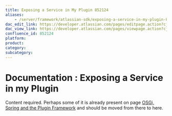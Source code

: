 ```yaml
---
title: Exposing a Service in My Plugin 852124
aliases:
    - /server/framework/atlassian-sdk/exposing-a-service-in-my-plugin-852124.html
dac_edit_link: https://developer.atlassian.com/pages/editpage.action?cjm=wozere&pageId=852124
dac_view_link: https://developer.atlassian.com/pages/viewpage.action?cjm=wozere&pageId=852124
confluence_id: 852124
platform:
product:
category:
subcategory:
---
```

# Documentation : Exposing a Service in my Plugin

Content required. Perhaps some of it is already present on page [OSGi, Spring and the Plugin Framework](/server/framework/atlassian-sdk/852146.html) and should be moved from there to here.





















































































































































































































































